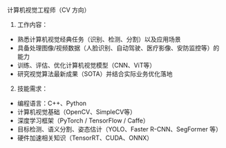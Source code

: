 # 

计算机视觉工程师（CV 方向）

1. 工作内容：

* 熟悉计算机视觉经典任务（识别、检测、分割）以及应用场景
* 具备处理图像/视频数据（人脸识别、自动驾驶、医疗影像、安防监控等）的能力
* 训练、评估、优化计算机视觉模型（CNN、ViT等）
* 研究视觉算法最新成果（SOTA）并结合实际业务优化落地

2. 技能需求：

* 编程语言：C++、Python
* 计算机视觉基础（OpenCV、SimpleCV等）
* 深度学习框架（PyTorch / TensorFlow / Caffe）
* 目标检测、语义分割、姿态估计（YOLO、Faster R-CNN、SegFormer 等）
* 硬件加速相关知识（TensorRT、CUDA、ONNX）